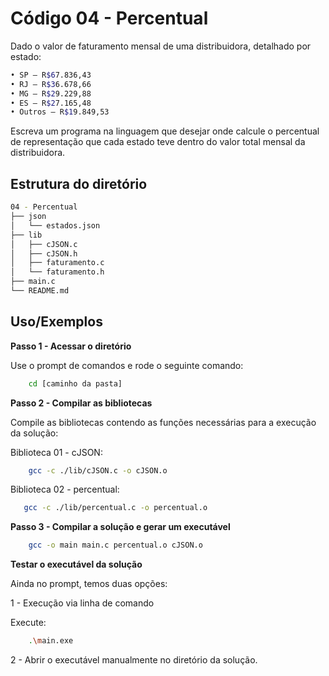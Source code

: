 # Código 04 - Percentual
Dado o valor de faturamento mensal de uma distribuidora, detalhado por estado:

```bash
• SP – R$67.836,43
• RJ – R$36.678,66
• MG – R$29.229,88
• ES – R$27.165,48
• Outros – R$19.849,53
```

Escreva um programa na linguagem que desejar onde calcule o percentual de representação que cada estado teve dentro do valor total mensal da distribuidora.  

## Estrutura do diretório

```bash
04 - Percentual
├── json
│   └── estados.json
├── lib
│   ├── cJSON.c
│   ├── cJSON.h
│   ├── faturamento.c
│   └── faturamento.h
├── main.c
└── README.md
````


## Uso/Exemplos

**Passo 1 - Acessar o diretório**

Use o prompt de comandos e rode o seguinte comando:

```bash
    cd [caminho da pasta]
````

**Passo 2 - Compilar as bibliotecas**

Compile as bibliotecas contendo as funções necessárias para a execução da solução:

Biblioteca 01 - cJSON:

```bash
    gcc -c ./lib/cJSON.c -o cJSON.o
````

Biblioteca 02 - percentual:

```bash
   gcc -c ./lib/percentual.c -o percentual.o
````
**Passo 3 - Compilar a solução e gerar um executável**

```bash
    gcc -o main main.c percentual.o cJSON.o
````

**Testar o executável da solução**

Ainda no prompt, temos duas opções:

1 - Execução via linha de comando

Execute:

```bash
    .\main.exe
````

2 - Abrir o executável manualmente no diretório da solução.
